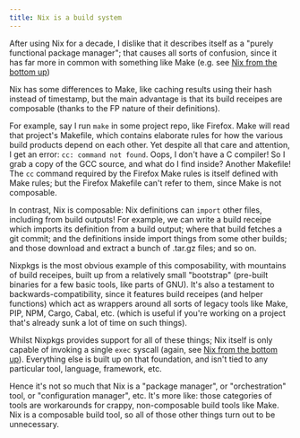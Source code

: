```yaml
---
title: Nix is a build system
---
```


After using Nix for a decade, I dislike that it describes itself as a "purely
functional package manager"; that causes all sorts of confusion, since it has
far more in common with something like Make (e.g. see
[Nix from the bottom up](/projects/nixos/bottom_up.html))

Nix has some differences to Make, like caching results using their hash instead
of timestamp, but the main advantage is that its build receipes are composable
(thanks to the FP nature of their definitions).

For example, say I run `make` in some project repo, like Firefox. Make will read
that project's Makefile, which contains elaborate rules for how the various
build products depend on each other. Yet despite all that care and attention, I
get an error: `cc: command not found`. Oops, I don't have a C compiler! So I
grab a copy of the GCC source, and what do I find inside? Another Makefile! The
`cc` command required by the Firefox Make rules is itself defined with Make
rules; but the Firefox Makefile can't refer to them, since Make is not
composable.

In contrast, Nix is composable: Nix definitions can `import` other files,
including from build outputs! For example, we can write a build receipe which
imports its definition from a build output; where that build fetches a git
commit; and the definitions inside import things from some other builds; and
those download and extract a bunch of .tar.gz files; and so on.

Nixpkgs is the most obvious example of this composability, with mountains of
build receipes, built up from a relatively small "bootstrap" (pre-built binaries
for a few basic tools, like parts of GNU). It's also a testament to
backwards-compatibility, since it features build receipes (and helper functions)
which act as wrappers around all sorts of legacy tools like Make, PIP, NPM,
Cargo, Cabal, etc. (which is useful if you're working on a project that's
already sunk a lot of time on such things).

Whilst Nixpkgs provides support for all of these things; Nix itself is only
capable of invoking a single `exec` syscall (again, see
[Nix from the bottom up](/projects/nixos/bottom_up.html)). Everything else is
built up on that foundation, and isn't tied to any particular tool, language,
framework, etc.

Hence it's not so much that Nix is a "package manager", or "orchestration" tool,
or "configuration manager", etc. It's more like: those categories of tools are
workarounds for crappy, non-composable build tools like Make. Nix is a
composable build tool, so all of those other things turn out to be unnecessary.
